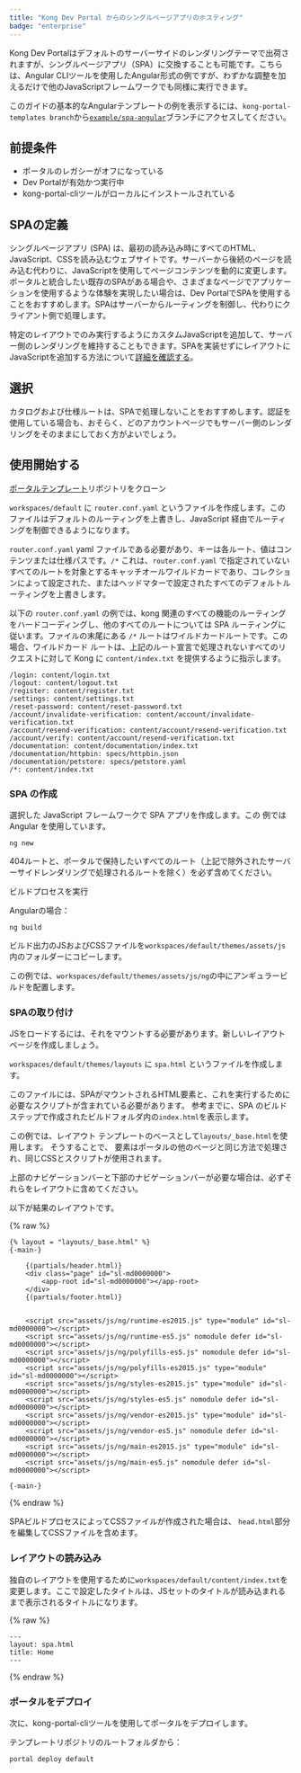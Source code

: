 ```yaml
---
title: "Kong Dev Portal からのシングルページアプリのホスティング"
badge: "enterprise"
---
```

Kong Dev Portalはデフォルトのサーバーサイドのレンダリングテーマで出荷されますが、シングルページアプリ（SPA）に交換することも可能です。こちらは、Angular CLIツールを使用したAngular形式の例ですが、わずかな調整を加えるだけで他のJavaScriptフレームワークでも同様に実行できます。

このガイドの基本的なAngularテンプレートの例を表示するには、`kong-portal-templates branch`から[`example/spa-angular`](https://github.com/Kong/kong-portal-templates/tree/example/spa-angular)ブランチにアクセスしてください。

前提条件
----

* ポータルのレガシーがオフになっている
* Dev Portalが有効かつ実行中
* kong\-portal\-cliツールがローカルにインストールされている

SPAの定義
------

シングルページアプリ \(SPA\) は、最初の読み込み時にすべてのHTML、JavaScript、CSSを読み込むウェブサイトです。サーバーから後続のページを読み込む代わりに、JavaScriptを使用してページコンテンツを動的に変更します。ポータルと統合したい既存のSPAがある場合や、さまざまなページでアプリケーションを使用するような体験を実現したい場合は、Dev PortalでSPAを使用することをおすすめします。SPAはサーバーからルーティングを制御し、代わりにクライアント側で処理します。

特定のレイアウトでのみ実行するようにカスタムJavaScriptを追加して、サーバー側のレンダリングを維持することもできます。SPAを実装せずにレイアウトにJavaScriptを追加する方法について[詳細を確認する](/gateway/{{page.release}}/kong-enterprise/dev-portal/customize/adding-javascript-assets/)。

選択
---

カタログおよび仕様ルートは、SPAで処理しないことをおすすめします。認証を使用している場合も、おそらく、どのアカウントページでもサーバー側のレンダリングをそのままにしておく方がよいでしょう。

使用開始する
------

[ポータルテンプレート](https://github.com/Kong/kong-portal-templates)リポジトリをクローン

`workspaces/default` に `router.conf.yaml` というファイルを作成します。このファイルはデフォルトのルーティングを上書きし、JavaScript 経由でルーティングを制御できるようになります。

`router.conf.yaml` yaml ファイルである必要があり、キーは各ルート、値はコンテンツまたは仕様パスです。`/*` これは、`router.conf.yaml` で指定されていないすべてのルートを対象とするキャッチオールワイルドカードであり、コレクションによって設定された、またはヘッドマターで設定されたすべてのデフォルトルーティングを上書きします。

以下の `router.conf.yaml` の例では、kong 関連のすべての機能のルーティングをハードコーディングし、他のすべてのルートについては SPA ルーティングに従います。ファイルの末尾にある `/*` ルートはワイルドカードルートです。この場合、ワイルドカード ルートは、上記のルート宣言で処理されないすべてのリクエストに対して Kong に `content/index.txt` を提供するように指示します。

    /login: content/login.txt
    /logout: content/logout.txt
    /register: content/register.txt
    /settings: content/settings.txt
    /reset-password: content/reset-password.txt
    /account/invalidate-verification: content/account/invalidate-verification.txt
    /account/resend-verification: content/account/resend-verification.txt
    /account/verify: content/account/resend-verification.txt
    /documentation: content/documentation/index.txt
    /documentation/httpbin: specs/httpbin.json
    /documentation/petstore: specs/petstore.yaml
    /*: content/index.txt


### SPA の作成

選択した JavaScript フレームワークで SPA アプリを作成します。この
例では Angular を使用しています。

    ng new

404ルートと、ポータルで保持したいすべてのルート（上記で除外されたサーバーサイドレンダリングで処理されるルートを除く）を必ず含めてください。

ビルドプロセスを実行

Angularの場合：

    ng build

ビルド出力のJSおよびCSSファイルを`workspaces/default/themes/assets/js`内のフォルダーにコピーします。

この例では、`workspaces/default/themes/assets/js/ng`の中にアンギュラービルドを配置します。

### SPAの取り付け

JSをロードするには、それをマウントする必要があります。新しいレイアウトページを作成しましょう。

`workspaces/default/themes/layouts` に `spa.html` というファイルを作成します。

このファイルには、SPAがマウントされるHTML要素と、これを実行するために必要なスクリプトが含まれている必要があります。
参考までに、SPA のビルドステップで作成されたビルドフォルダ内の`index.html`を表示します。

この例では、レイアウト テンプレートのベースとして`layouts/_base.html`を使用します。
そうすることで、<head> 要素はポータルの他のページと同じ方法で処理され、同じCSSとスクリプトが使用されます。

上部のナビゲーションバーと下部のナビゲーションバーが必要な場合は、必ずそれらをレイアウトに含めてください。

以下が結果のレイアウトです。

{% raw %}

    {% layout = "layouts/_base.html" %}
    {-main-}
    
        {(partials/header.html)}
        <div class="page" id="sl-md0000000">
            <app-root id="sl-md0000000"></app-root>
        </div>
        {(partials/footer.html)}
    
    
        <script src="assets/js/ng/runtime-es2015.js" type="module" id="sl-md0000000"></script>
        <script src="assets/js/ng/runtime-es5.js" nomodule defer id="sl-md0000000"></script>
        <script src="assets/js/ng/polyfills-es5.js" nomodule defer id="sl-md0000000"></script>
        <script src="assets/js/ng/polyfills-es2015.js" type="module" id="sl-md0000000"></script>
        <script src="assets/js/ng/styles-es2015.js" type="module" id="sl-md0000000"></script>
        <script src="assets/js/ng/styles-es5.js" nomodule defer id="sl-md0000000"></script>
        <script src="assets/js/ng/vendor-es2015.js" type="module" id="sl-md0000000"></script>
        <script src="assets/js/ng/vendor-es5.js" nomodule defer id="sl-md0000000"></script>
        <script src="assets/js/ng/main-es2015.js" type="module" id="sl-md0000000"></script>
        <script src="assets/js/ng/main-es5.js" nomodule defer id="sl-md0000000"></script>
    
    {-main-}

{% endraw %}

SPAビルドプロセスによってCSSファイルが作成された場合は、 `head.html`部分を編集してCSSファイルを含めます。

### レイアウトの読み込み

独自のレイアウトを使用するために`workspaces/default/content/index.txt`を変更します。ここで設定したタイトルは、JSセットのタイトルが読み込まれるまで表示されるタイトルになります。

{% raw %}

    ---
    layout: spa.html
    title: Home
    ---

{% endraw %}

### ポータルをデプロイ

次に、kong\-portal\-cliツールを使用してポータルをデプロイします。

テンプレートリポジトリのルートフォルダから：

    portal deploy default

